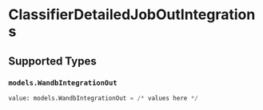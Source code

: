 # ClassifierDetailedJobOutIntegrations


## Supported Types

### `models.WandbIntegrationOut`

```python
value: models.WandbIntegrationOut = /* values here */
```

